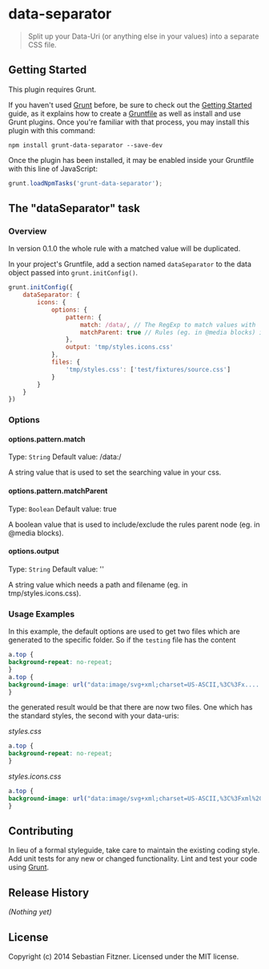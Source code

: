 # data-separator

> Split up your Data-Uri (or anything else in your values) into a separate CSS file.

## Getting Started
This plugin requires Grunt.

If you haven't used [Grunt](http://gruntjs.com/) before, be sure to check out the [Getting Started](http://gruntjs.com/getting-started) guide, as it explains how to create a [Gruntfile](http://gruntjs.com/sample-gruntfile) as well as install and use Grunt plugins. Once you're familiar with that process, you may install this plugin with this command:

```shell
npm install grunt-data-separator --save-dev
```

Once the plugin has been installed, it may be enabled inside your Gruntfile with this line of JavaScript:

```js
grunt.loadNpmTasks('grunt-data-separator');
```

## The "dataSeparator" task

### Overview
In version 0.1.0 the whole rule with a matched value will be duplicated.

In your project's Gruntfile, add a section named `dataSeparator` to the data object passed into `grunt.initConfig()`.

```js
grunt.initConfig({
	dataSeparator: {
		icons: {
			options: {
				pattern: {
					match: /data/, // The RegExp to match values with
					matchParent: true // Rules (eg. in @media blocks) include their parent node.
				},
				output: 'tmp/styles.icons.css'
			},
			files: {
				'tmp/styles.css': ['test/fixtures/source.css']
			}
		}
	}
})
```

### Options

#### options.pattern.match
Type: `String`
Default value: /data:/

A string value that is used to set the searching value in your css.

#### options.pattern.matchParent
Type: `Boolean`
Default value: true

A boolean value that is used to include/exclude the rules parent node (eg. in @media blocks).

#### options.output
Type: `String`
Default value: ''

A string value which needs a path and filename (eg. in tmp/styles.icons.css).

### Usage Examples
In this example, the default options are used to get two files which are generated to the specific folder. So if the `testing` file has the content

```css
a.top {
background-repeat: no-repeat;
}
a.top {
background-image: url("data:image/svg+xml;charset=US-ASCII,%3C%3Fx.....");
}
```
the generated result would be that there are now two files. One which has the standard styles, the second with your data-uris:

*styles.css*
```css
a.top {
background-repeat: no-repeat;
}
```
*styles.icons.css*
```css
a.top {
background-image: url("data:image/svg+xml;charset=US-ASCII,%3C%3Fxml%20v.......");
}
```

## Contributing
In lieu of a formal styleguide, take care to maintain the existing coding style. Add unit tests for any new or changed functionality. Lint and test your code using [Grunt](http://gruntjs.com/).

## Release History
_(Nothing yet)_

## License
Copyright (c) 2014 Sebastian Fitzner. Licensed under the MIT license.

